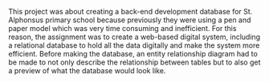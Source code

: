 This project was about creating a back-end development database for St. Alphonsus primary school because previously they were using a pen and paper model which was very time consuming and inefficient. For this reason, the assignment was to create a web-based digital system, including a relational database to hold all the data digitally and make the system more efficient. Before making the database, an entity relationship diagram had to be made to not only describe the relationship between tables but to also get a preview of what the database would look like.
